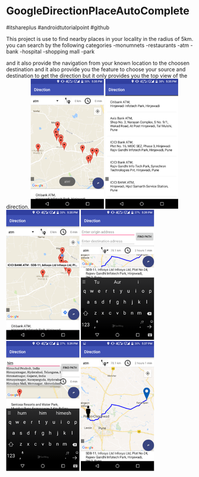 # GoogleDirectionPlaceAutoComplete
#itshareplus
#androidtutorialpoint
#github

This project is use to find nearby places in your locality in the radius of 5km.
you can search by the following categories
-monumnets
-restaurants
-atm
-bank
-hospital
-shopping mall
-park

and it also provide the navigation from your known location to the choosen destination
and it also provide you the feature to choose your source and destination to get the direction
but it only provides you the top view of the direction.
<img src="images/Screenshot_2017-08-29-17-35-15.png" height=350/> <img src="images/Screenshot_2017-08-29-17-35-26.png" height=350/> <img src="images/Screenshot_2017-08-29-17-35-41.png" height=350/> <img src="images/Screenshot_2017-08-29-17-39-01.png" height=350/> <img src="images/Screenshot_2017-08-29-17-39-54.png" height=350/> <img src="images/Screenshot_2017-08-29-17-37-20.png" height=350/>
